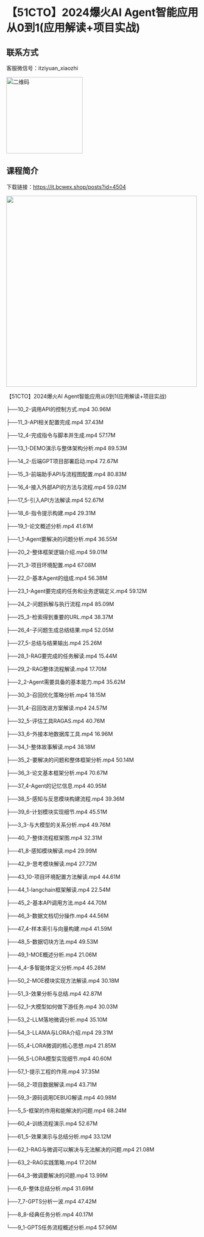 # 【51CTO】2024爆火AI Agent智能应用从0到1(应用解读+项目实战)

## 联系方式

客服微信号：itziyuan_xiaozhi

<img src="https://ziyuanyun.oss-cn-guangzhou.aliyuncs.com/common/20240614073449/666b82192834a.jpg" width="200" height="200" alt="二维码">

## 课程简介

下载链接：https://it.bcwex.shop/posts?id=4504

<img src="https://ziyuanyun.oss-cn-guangzhou.aliyuncs.com/yun/20241014073012/670c5804482c2.jpg" width="500" alt="">

  

 【51CTO】2024爆火AI Agent智能应用从0到1(应用解读+项目实战)

 ├──10_2-调用API的控制方式.mp4 30.96M

 ├──11_3-API相关配置完成.mp4 37.43M

 ├──12_4-完成指令与脚本并生成.mp4 57.17M

 ├──13_1-DEMO演示与整体架构分析.mp4 89.53M

 ├──14_2-后端GPT项目部署启动.mp4 72.67M

 ├──15_3-前端助手API与流程图配置.mp4 80.83M

 ├──16_4-接入外部API的方法与流程.mp4 59.02M

 ├──17_5-引入API方法解读.mp4 52.67M

 ├──18_6-指令提示构建.mp4 29.31M

 ├──19_1-论文概述分析.mp4 41.61M

 ├──1_1-Agent要解决的问题分析.mp4 36.55M

 ├──20_2-整体框架逻辑介绍.mp4 59.01M

 ├──21_3-项目环境配置.mp4 67.08M

 ├──22_0-基本Agent的组成.mp4 56.38M

 ├──23_1-Agent要完成的任务和业务逻辑定义.mp4 59.12M

 ├──24_2-问题拆解与执行流程.mp4 85.09M

 ├──25_3-检索得到重要的URL.mp4 38.37M

 ├──26_4-子问题生成总结结果.mp4 52.05M

 ├──27_5-总结与结果输出.mp4 25.26M

 ├──28_1-RAG要完成的任务解读.mp4 15.44M

 ├──29_2-RAG整体流程解读.mp4 17.70M

 ├──2_2-Agent需要具备的基本能力.mp4 35.62M

 ├──30_3-召回优化策略分析.mp4 18.15M

 ├──31_4-召回改进方案解读.mp4 24.57M

 ├──32_5-评估工具RAGAS.mp4 40.76M

 ├──33_6-外接本地数据库工具.mp4 16.96M

 ├──34_1-整体故事解读.mp4 38.18M

 ├──35_2-要解决的问题和整体框架分析.mp4 50.14M

 ├──36_3-论文基本框架分析.mp4 70.67M

 ├──37_4-Agent的记忆信息.mp4 40.95M

 ├──38_5-感知与反思模块构建流程.mp4 39.36M

 ├──39_6-计划模块实现细节.mp4 45.51M

 ├──3_3-与大模型的关系分析.mp4 49.76M

 ├──40_7-整体流程框架图.mp4 32.31M

 ├──41_8-感知模块解读.mp4 29.99M

 ├──42_9-思考模块解读.mp4 27.72M

 ├──43_10-项目环境配置方法解读.mp4 44.61M

 ├──44_1-langchain框架解读.mp4 22.54M

 ├──45_2-基本API调用方法.mp4 44.70M

 ├──46_3-数据文档切分操作.mp4 44.56M

 ├──47_4-样本索引与向量构建.mp4 41.59M

 ├──48_5-数据切块方法.mp4 49.53M

 ├──49_1-MOE概述分析.mp4 21.06M

 ├──4_4-多智能体定义分析.mp4 45.28M

 ├──50_2-MOE模块实现方法解读.mp4 30.18M

 ├──51_3-效果分析与总结.mp4 42.87M

 ├──52_1-大模型如何做下游任务.mp4 30.03M

 ├──53_2-LLM落地微调分析.mp4 35.10M

 ├──54_3-LLAMA与LORA介绍.mp4 29.31M

 ├──55_4-LORA微调的核心思想.mp4 21.85M

 ├──56_5-LORA模型实现细节.mp4 40.60M

 ├──57_1-提示工程的作用.mp4 37.35M

 ├──58_2-项目数据解读.mp4 43.71M

 ├──59_3-源码调用DEBUG解读.mp4 40.98M

 ├──5_5-框架的作用和能解决的问题.mp4 68.24M

 ├──60_4-训练流程演示.mp4 52.67M

 ├──61_5-效果演示与总结分析.mp4 33.12M

 ├──62_1-RAG与微调可以解决与无法解决的问题.mp4 21.08M

 ├──63_2-RAG实践策略.mp4 17.20M

 ├──64_3-微调要解决的问题.mp4 13.99M

 ├──6_6-整体总结分析.mp4 31.69M

 ├──7_7-GPTS分析一波.mp4 47.42M

 ├──8_8-经典任务分析.mp4 40.17M

 └──9_1-GPTS任务流程概述分析.mp4 57.96M

  